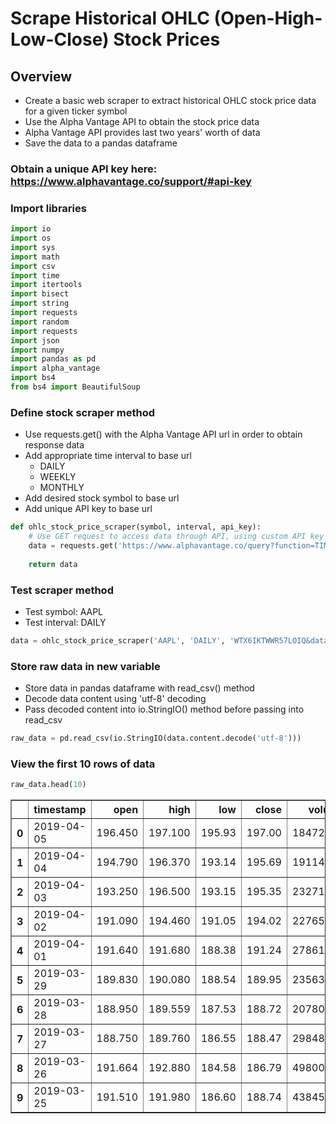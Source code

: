 # Scrape Historical OHLC (Open-High-Low-Close) Stock Prices

## Overview
* Create a basic web scraper to extract historical OHLC stock price data for a given ticker symbol
* Use the Alpha Vantage API to obtain the stock price data
* Alpha Vantage API provides last two years' worth of data
* Save the data to a pandas dataframe

### Obtain a unique API key here: https://www.alphavantage.co/support/#api-key
### Import libraries


```python
import io
import os
import sys
import math
import csv
import time
import itertools
import bisect
import string
import requests
import random
import requests
import json
import numpy
import pandas as pd
import alpha_vantage
import bs4
from bs4 import BeautifulSoup
```

### Define stock scraper method
* Use requests.get() with the Alpha Vantage API url in order to obtain response data
* Add appropriate time interval to base url
    * DAILY
    * WEEKLY
    * MONTHLY
* Add desired stock symbol to base url
* Add unique API key to base url


```python
def ohlc_stock_price_scraper(symbol, interval, api_key):
    # Use GET request to access data through API, using custom API key and desired symbol/interval options
    data = requests.get('https://www.alphavantage.co/query?function=TIME_SERIES_' + interval + '&symbol=' + symbol + '&apikey=' + api_key + '=csv')
    
    return data
```

### Test scraper method
* Test symbol: AAPL
* Test interval: DAILY


```python
data = ohlc_stock_price_scraper('AAPL', 'DAILY', 'WTX6IKTWWR57LOIQ&datatype')
```

### Store raw data in new variable
* Store data in pandas dataframe with read_csv() method
* Decode data content using 'utf-8' decoding
* Pass decoded content into io.StringIO() method before passing into read_csv


```python
raw_data = pd.read_csv(io.StringIO(data.content.decode('utf-8')))
```

### View the first 10 rows of data


```python
raw_data.head(10)
```




<div>
<style scoped>
    .dataframe tbody tr th:only-of-type {
        vertical-align: middle;
    }

    .dataframe tbody tr th {
        vertical-align: top;
    }

    .dataframe thead th {
        text-align: right;
    }
</style>
<table border="1" class="dataframe">
  <thead>
    <tr style="text-align: right;">
      <th></th>
      <th>timestamp</th>
      <th>open</th>
      <th>high</th>
      <th>low</th>
      <th>close</th>
      <th>volume</th>
    </tr>
  </thead>
  <tbody>
    <tr>
      <th>0</th>
      <td>2019-04-05</td>
      <td>196.450</td>
      <td>197.100</td>
      <td>195.93</td>
      <td>197.00</td>
      <td>18472107</td>
    </tr>
    <tr>
      <th>1</th>
      <td>2019-04-04</td>
      <td>194.790</td>
      <td>196.370</td>
      <td>193.14</td>
      <td>195.69</td>
      <td>19114275</td>
    </tr>
    <tr>
      <th>2</th>
      <td>2019-04-03</td>
      <td>193.250</td>
      <td>196.500</td>
      <td>193.15</td>
      <td>195.35</td>
      <td>23271830</td>
    </tr>
    <tr>
      <th>3</th>
      <td>2019-04-02</td>
      <td>191.090</td>
      <td>194.460</td>
      <td>191.05</td>
      <td>194.02</td>
      <td>22765732</td>
    </tr>
    <tr>
      <th>4</th>
      <td>2019-04-01</td>
      <td>191.640</td>
      <td>191.680</td>
      <td>188.38</td>
      <td>191.24</td>
      <td>27861964</td>
    </tr>
    <tr>
      <th>5</th>
      <td>2019-03-29</td>
      <td>189.830</td>
      <td>190.080</td>
      <td>188.54</td>
      <td>189.95</td>
      <td>23563961</td>
    </tr>
    <tr>
      <th>6</th>
      <td>2019-03-28</td>
      <td>188.950</td>
      <td>189.559</td>
      <td>187.53</td>
      <td>188.72</td>
      <td>20780363</td>
    </tr>
    <tr>
      <th>7</th>
      <td>2019-03-27</td>
      <td>188.750</td>
      <td>189.760</td>
      <td>186.55</td>
      <td>188.47</td>
      <td>29848427</td>
    </tr>
    <tr>
      <th>8</th>
      <td>2019-03-26</td>
      <td>191.664</td>
      <td>192.880</td>
      <td>184.58</td>
      <td>186.79</td>
      <td>49800538</td>
    </tr>
    <tr>
      <th>9</th>
      <td>2019-03-25</td>
      <td>191.510</td>
      <td>191.980</td>
      <td>186.60</td>
      <td>188.74</td>
      <td>43845293</td>
    </tr>
  </tbody>
</table>
</div>


